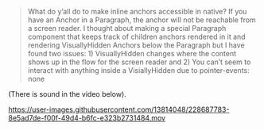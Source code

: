 >What do y’all do to make inline anchors accessible in native? If you have an Anchor in a Paragraph, the anchor will not be reachable from a screen reader. I thought about making a special Paragraph component that keeps track of children anchors rendered in it and rendering VisuallyHidden Anchors below the Paragraph but I have found two issues: 1) VisuallyHidden changes where the content shows up in the flow for the screen reader and 2) You can’t seem to interact with anything inside a VisiallyHidden due to pointer-events: none 


(There is sound in the video below).  

https://user-images.githubusercontent.com/13814048/228687783-8e5ad7de-f00f-49d4-b6fc-e323b2731484.mov

